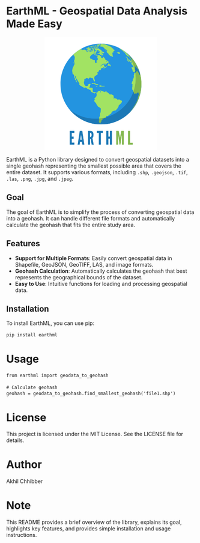 # EarthML - Geospatial Data Analysis Made Easy
<p align="center">
  <img src="https://github.com/akhilchibber/earthml/blob/main/earthml_logo.png?raw=true" width="300" alt="earthml Logo">
</p>

EarthML is a Python library designed to convert geospatial datasets into a single geohash representing the smallest possible area that covers the entire dataset. It supports various formats, including `.shp`, `.geojson`, `.tif`, `.las`, `.png`, `.jpg`, and `.jpeg`.

## Goal

The goal of EarthML is to simplify the process of converting geospatial data into a geohash. It can handle different file formats and automatically calculate the geohash that fits the entire study area.

## Features

- **Support for Multiple Formats**: Easily convert geospatial data in Shapefile, GeoJSON, GeoTIFF, LAS, and image formats.
- **Geohash Calculation**: Automatically calculates the geohash that best represents the geographical bounds of the dataset.
- **Easy to Use**: Intuitive functions for loading and processing geospatial data.

## Installation

To install EarthML, you can use pip:

```
pip install earthml
```





# Usage

```
from earthml import geodata_to_geohash

# Calculate geohash
geohash = geodata_to_geohash.find_smallest_geohash('file1.shp')
```





# License
This project is licensed under the MIT License. See the LICENSE file for details.





# Author
Akhil Chhibber






# Note
This README provides a brief overview of the library, explains its goal, highlights key features, and provides simple installation and usage instructions.
